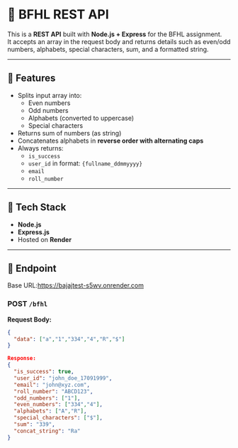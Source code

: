 # 🚀 BFHL REST API

This is a **REST API** built with **Node.js + Express** for the BFHL assignment.  
It accepts an array in the request body and returns details such as even/odd numbers, alphabets, special characters, sum, and a formatted string.

---

## 📌 Features
- Splits input array into:
  - Even numbers
  - Odd numbers
  - Alphabets (converted to uppercase)
  - Special characters
- Returns sum of numbers (as string)
- Concatenates alphabets in **reverse order with alternating caps**
- Always returns:
  - `is_success`
  - `user_id` in format: `{fullname_ddmmyyyy}`
  - `email`
  - `roll_number`

---

## 📌 Tech Stack
- **Node.js**
- **Express.js**
- Hosted on **Render**

---

## 📌 Endpoint
Base URL:https://bajajtest-s5wv.onrender.com

### POST `/bfhl`
**Request Body:**
```json
{
  "data": ["a","1","334","4","R","$"]
}

Response:
{
  "is_success": true,
  "user_id": "john_doe_17091999",
  "email": "john@xyz.com",
  "roll_number": "ABCD123",
  "odd_numbers": ["1"],
  "even_numbers": ["334","4"],
  "alphabets": ["A","R"],
  "special_characters": ["$"],
  "sum": "339",
  "concat_string": "Ra"
}
